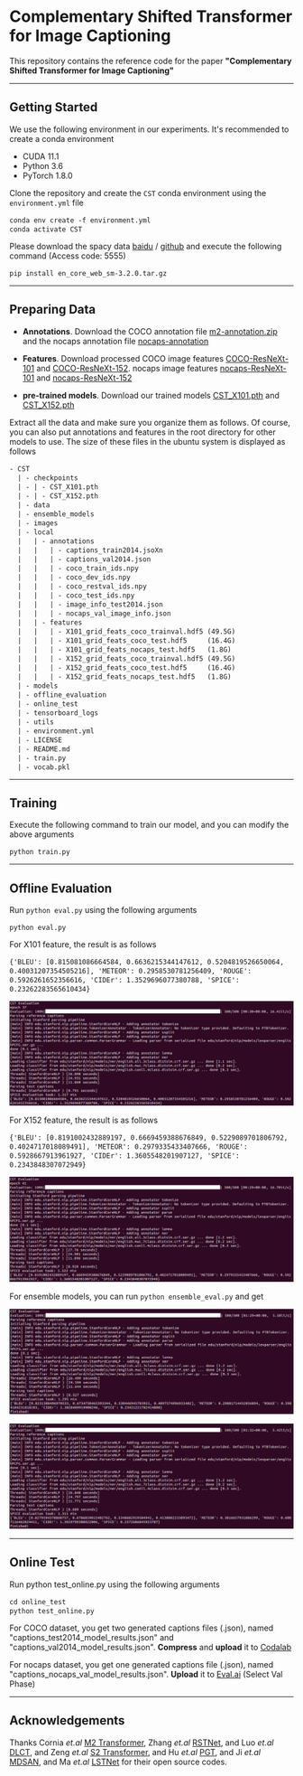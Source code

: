 # Complementary Shifted Transformer for Image Captioning
This repository contains the reference code for the paper **"Complementary Shifted Transformer for Image Captioning"**

***
## Getting Started
We use the following environment in our experiments. It's recommended to create a conda environment

+ CUDA 11.1
+ Python 3.6
+ PyTorch 1.8.0

Clone the repository and create the `CST` conda environment using the `environment.yml` file
```
conda env create -f environment.yml
conda activate CST
```

Please download the spacy data [baidu]() / [github](https://github.com/explosion/spacy-models/releases/download/en_core_web_sm-3.2.0/en_core_web_sm-3.2.0.tar.gz) and execute the following command (Access code: 5555) 
```commandline
pip install en_core_web_sm-3.2.0.tar.gz
```

***
## Preparing Data

* **Annotations**. Download the COCO annotation file [m2-annotation.zip](https://ailb-web.ing.unimore.it/publicfiles/drive/meshed-memory-transformer/annotations.zip) and the nocaps annotation file [nocaps-annotation](https://s3.amazonaws.com/nocaps/nocaps_val_image_info.json)
  
* **Features**. Download processed COCO image features [COCO-ResNeXt-101]() and [COCO-ResNeXt-152](). nocaps image features [nocaps-ResNeXt-101]() and [nocaps-ResNeXt-152]()

* **pre-trained models**. Download our trained models [CST_X101.pth]() and [CST_X152.pth]()

Extract all the data and make sure you organize them as follows. Of course, you can also put annotations and features in the root directory for other models to use. The size of these files in the ubuntu system is displayed as follows


```
- CST
  | - checkpoints
  | - | - CST_X101.pth
  | - | - CST_X152.pth
  | - data
  | - ensemble_models
  | - images
  | - local
  |   | - annotations
  |   |   | - captions_train2014.jsoXn
  |   |   | - captions_val2014.json
  |   |   | - coco_train_ids.npy
  |   |   | - coco_dev_ids.npy
  |   |   | - coco_restval_ids.npy
  |   |   | - coco_test_ids.npy
  |   |   | - image_info_test2014.json
  |   |   | - nocaps_val_image_info.json
  |   | - features
  |   |   | - X101_grid_feats_coco_trainval.hdf5 (49.5G)
  |   |   | - X101_grid_feats_coco_test.hdf5     (16.4G)
  |   |   | - X101_grid_feats_nocaps_test.hdf5   (1.8G)
  |   |   | - X152_grid_feats_coco_trainval.hdf5 (49.5G)
  |   |   | - X152_grid_feats_coco_test.hdf5     (16.4G)
  |   |   | - X152_grid_feats_nocaps_test.hdf5   (1.8G)
  | - models
  | - offline_evaluation
  | - online_test
  | - tensorboard_logs
  | - utils
  | - environment.yml
  | - LICENSE
  | - README.md
  | - train.py
  | - vocab.pkl
```

***
## Training

Execute the following command to train our model, and you can modify the above arguments
```
python train.py
```

***
## Offline Evaluation
Run `python eval.py` using the following arguments

```
python eval.py
```

For X101 feature, the result is as follows
```
{'BLEU': [0.815081086664584, 0.6636215344147612, 0.5204819526650064, 0.40031207354505216], 'METEOR': 0.2958530781256409, 'ROUGE': 0.5926261652356616, 'CIDEr': 1.3529696077380788, 'SPICE': 0.23262283565610434}
```
![](https://raw.githubusercontent.com/noonisy/CST/main/images/single_model_X101.png)

For X152 feature, the result is as follows
```
{'BLEU': [0.8191002432889197, 0.6669459388676849, 0.5229089701806792, 0.4024717018089491], 'METEOR': 0.2979335433407666, 'ROUGE': 0.5928667913961927, 'CIDEr': 1.3605548201907127, 'SPICE': 0.2343848307072949}
```
![](https://raw.githubusercontent.com/noonisy/CST/main/images/single_model_X152.png)

For ensemble models, you can run `python ensemble_eval.py` and get 

![](https://raw.githubusercontent.com/noonisy/CST/main/images/ensemble_models_X101.png)

![](https://raw.githubusercontent.com/noonisy/CST/main/images/ensemble_models_X152.png)

***
## Online Test
Run python test_online.py using the following arguments

```
cd online_test
python test_online.py
```

For COCO dataset, you get two generated captions files (.json), named "captions_test2014_model_results.json" and "captions_val2014_model_results.json". **Compress** and **upload** it to [Codalab](https://codalab.lisn.upsaclay.fr/competitions/7404)

For nocaps dataset, you get one generated captions file (.json), named "captions_nocaps_val_model_results.json". **Upload** it to [Eval.ai](https://eval.ai/web/challenges/challenge-page/355) (Select Val Phase)

***
## Acknowledgements
Thanks Cornia _et.al_ [M2 Transformer](https://github.com/aimagelab/meshed-memory-transformer),
       Zhang _et.al_ [RSTNet](https://github.com/zhangxuying1004/RSTNet), and
       Luo _et.al_ [DLCT](https://github.com/luo3300612/image-captioning-DLCT), and
       Zeng _et.al_ [S2 Transformer](https://github.com/zchoi/S2-Transformer), and 
       Hu _et.al_ [PGT](https://github.com/TBI805/PGT), and
       Ji _et.al_ [MDSAN](https://github.com/Young499/image-captioning-MDSANet), and
       Ma _et.al_ [LSTNet](https://github.com/xmu-xiaoma666/LSTNet) for their open source codes.

